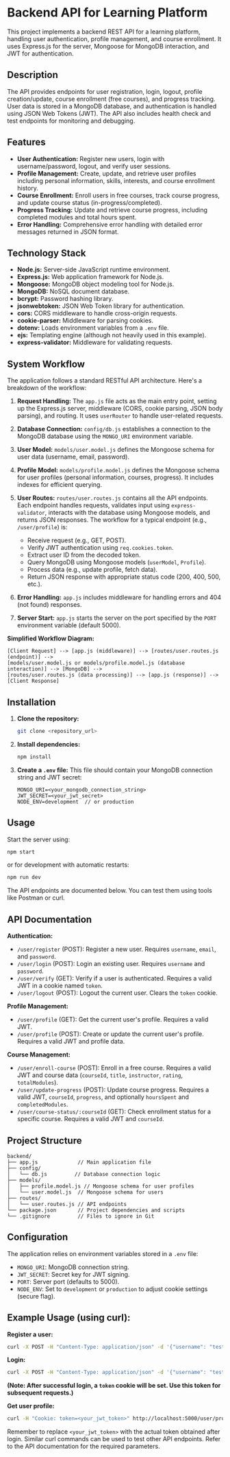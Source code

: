 # Backend API for Learning Platform

This project implements a backend REST API for a learning platform, handling user authentication, profile management, and course enrollment.  It uses Express.js for the server, Mongoose for MongoDB interaction, and JWT for authentication.

## Description

The API provides endpoints for user registration, login, logout, profile creation/update, course enrollment (free courses), and progress tracking.  User data is stored in a MongoDB database, and authentication is handled using JSON Web Tokens (JWT).  The API also includes health check and test endpoints for monitoring and debugging.

## Features

* **User Authentication:**  Register new users, login with username/password, logout, and verify user sessions.
* **Profile Management:** Create, update, and retrieve user profiles including personal information, skills, interests, and course enrollment history.
* **Course Enrollment:** Enroll users in free courses, track course progress, and update course status (in-progress/completed).
* **Progress Tracking:**  Update and retrieve course progress, including completed modules and total hours spent.
* **Error Handling:** Comprehensive error handling with detailed error messages returned in JSON format.

## Technology Stack

* **Node.js:** Server-side JavaScript runtime environment.
* **Express.js:** Web application framework for Node.js.
* **Mongoose:** MongoDB object modeling tool for Node.js.
* **MongoDB:** NoSQL document database.
* **bcrypt:** Password hashing library.
* **jsonwebtoken:** JSON Web Token library for authentication.
* **cors:** CORS middleware to handle cross-origin requests.
* **cookie-parser:** Middleware for parsing cookies.
* **dotenv:** Loads environment variables from a `.env` file.
* **ejs:** Templating engine (although not heavily used in this example).
* **express-validator:** Middleware for validating requests.

## System Workflow

The application follows a standard RESTful API architecture.  Here's a breakdown of the workflow:

1. **Request Handling:**  The `app.js` file acts as the main entry point, setting up the Express.js server, middleware (CORS, cookie parsing, JSON body parsing), and routing.  It uses `userRouter` to handle user-related requests.

2. **Database Connection:** `config/db.js` establishes a connection to the MongoDB database using the `MONGO_URI` environment variable.

3. **User Model:** `models/user.model.js` defines the Mongoose schema for user data (username, email, password).

4. **Profile Model:** `models/profile.model.js` defines the Mongoose schema for user profiles (personal information, courses, progress).  It includes indexes for efficient querying.

5. **User Routes:** `routes/user.routes.js` contains all the API endpoints.  Each endpoint handles requests, validates input using `express-validator`, interacts with the database using Mongoose models, and returns JSON responses.  The workflow for a typical endpoint (e.g., `/user/profile`) is:
    * Receive request (e.g., GET, POST).
    * Verify JWT authentication using `req.cookies.token`.
    * Extract user ID from the decoded token.
    * Query MongoDB using Mongoose models (`userModel`, `Profile`).
    * Process data (e.g., update profile, fetch data).
    * Return JSON response with appropriate status code (200, 400, 500, etc.).

6. **Error Handling:**  `app.js` includes middleware for handling errors and 404 (not found) responses.

7. **Server Start:** `app.js` starts the server on the port specified by the `PORT` environment variable (default 5000).

**Simplified Workflow Diagram:**

```
[Client Request] --> [app.js (middleware)] --> [routes/user.routes.js (endpoint)] --> 
[models/user.model.js or models/profile.model.js (database interaction)] --> [MongoDB] -->
[routes/user.routes.js (data processing)] --> [app.js (response)] --> [Client Response]
```

## Installation

1. **Clone the repository:**
   ```bash
   git clone <repository_url>
   ```

2. **Install dependencies:**
   ```bash
   npm install
   ```

3. **Create a `.env` file:**  This file should contain your MongoDB connection string and JWT secret:
   ```
   MONGO_URI=<your_mongodb_connection_string>
   JWT_SECRET=<your_jwt_secret>
   NODE_ENV=development  // or production
   ```

## Usage

Start the server using:

```bash
npm start 
```

or for development with automatic restarts:

```bash
npm run dev
```

The API endpoints are documented below.  You can test them using tools like Postman or curl.

## API Documentation

**Authentication:**

* `/user/register` (POST): Register a new user.  Requires `username`, `email`, and `password`.
* `/user/login` (POST): Login an existing user. Requires `username` and `password`.
* `/user/verify` (GET): Verify if a user is authenticated. Requires a valid JWT in a cookie named `token`.
* `/user/logout` (POST): Logout the current user. Clears the `token` cookie.

**Profile Management:**

* `/user/profile` (GET): Get the current user's profile. Requires a valid JWT.
* `/user/profile` (POST): Create or update the current user's profile. Requires a valid JWT and profile data.

**Course Management:**

* `/user/enroll-course` (POST): Enroll in a free course. Requires a valid JWT and course data (`courseId`, `title`, `instructor`, `rating`, `totalModules`).
* `/user/update-progress` (POST): Update course progress. Requires a valid JWT, `courseId`, `progress`, and optionally `hoursSpent` and `completedModules`.
* `/user/course-status/:courseId` (GET): Check enrollment status for a specific course. Requires a valid JWT and `courseId`.

## Project Structure

```
backend/
├── app.js             // Main application file
├── config/
│   └── db.js         // Database connection logic
├── models/
│   ├── profile.model.js // Mongoose schema for user profiles
│   └── user.model.js  // Mongoose schema for users
├── routes/
│   └── user.routes.js // API endpoints
└── package.json       // Project dependencies and scripts
└── .gitignore         // Files to ignore in Git
```

## Configuration

The application relies on environment variables stored in a `.env` file:

* `MONGO_URI`: MongoDB connection string.
* `JWT_SECRET`: Secret key for JWT signing.
* `PORT`: Server port (defaults to 5000).
* `NODE_ENV`:  Set to `development` or `production` to adjust cookie settings (secure flag).

## Example Usage (using curl):

**Register a user:**

```bash
curl -X POST -H "Content-Type: application/json" -d '{"username": "testuser", "email": "test@example.com", "password": "password123"}' http://localhost:5000/user/register
```

**Login:**

```bash
curl -X POST -H "Content-Type: application/json" -d '{"username": "testuser", "password": "password123"}' http://localhost:5000/user/login
```

**(Note:  After successful login, a `token` cookie will be set.  Use this token for subsequent requests.)**

**Get user profile:**

```bash
curl -H "Cookie: token=<your_jwt_token>" http://localhost:5000/user/profile
```

Remember to replace `<your_jwt_token>` with the actual token obtained after login.  Similar curl commands can be used to test other API endpoints.  Refer to the API documentation for the required parameters.
